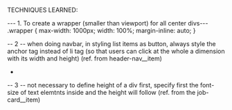 TECHNIQUES LEARNED: 

--- 1. To create a wrapper (smaller than viewport) for all center divs---
.wrapper {
max-width: 1000px;
width: 100%;
margin-inline: auto;
}

-- 2 --
when doing navbar, in styling list items as button, always style the anchor tag instead of li tag (so that users can click at the whole a dimension with its width and height) (ref. from header-nav__item)
<ul><li><a></a></li></ul>

-- 3 --
not necessary to define height of a div first, specify first the font-size of text elemtnts inside and the height will follow (ref. from the job-card__item)